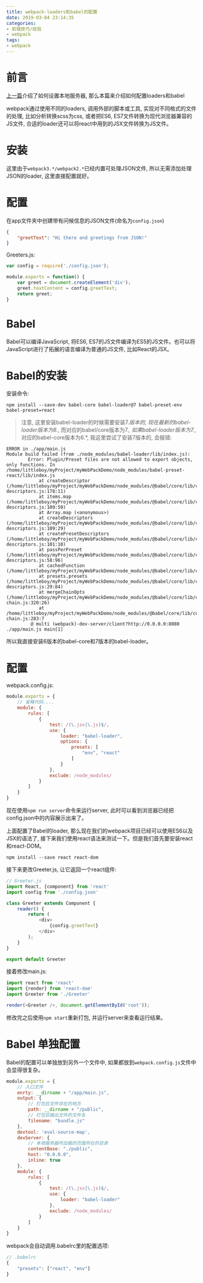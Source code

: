 ```yaml
---
title: webpack-loaders和babel的配置
date: 2019-03-04 23:14:35
categories:
- 前端技巧/经验
- webpack
tags:
- webpack
---
```


# 前言

[上一篇](/js/webpack/webpack-dev-server.html)介绍了如何设置本地服务器, 那么本篇来介绍如何配置loaders和babel

webpack通过使用不同的loaders, 调用外部的脚本或工具, 实现对不同格式的文件的处理, 比如分析转换scss为css, 或者把ES6, ES7文件转换为现代浏览器兼容的JS文件, 合适的loader还可以将react中用到的JSX文件转换为JS文件。
<!--more-->
# 安装

这里由于`webpack3.*/webpack2.*`已经内置可处理JSON文件, 所以无需添加处理JSON的loader, 这里直接配置就好。

# 配置

在app文件夹中创建带有问候信息的JSON文件(命名为`config.json`)
```json
{
    "greetText": "Hi there and greetings from JSON!"
}
```

Greeters.js:

```js
var config = require('./config.json');

module.exports = function() {
    var greet = document.createElement('div');
    greet.textContent = config.greetText;
    return greet;
}
```

# Babel

Babel可以编译JavaScript, 将ES6, ES7的JS文件编译为ES5的JS文件。也可以将JavaScript进行了拓展的语言编译为普通的JS文件, 比如React的JSX。

# Babel的安装

安装命令:

```shell
npm install --save-dev babel-core babel-loader@7 babel-preset-env babel-preset=react
```

> 注意, 这里安装babel-loader的时候需要安装7.*版本的, 现在最新的babel-loader版本为8.*, 而对应的babel/core版本为7.*, 如果babel-loader版本为7.*, 对应的babel-core版本为6.*, 我这里尝试了安装7版本的, 会报错:
```shell
ERROR in ./app/main.js
Module build failed (from ./node_modules/babel-loader/lib/index.js):
        Error: Plugin/Preset files are not allowed to export objects, only functions. In /home/littleboy/myProject/myWebPackDemo/node_modules/babel-preset-react/lib/index.js
            at createDescriptor (/home/littleboy/myProject/myWebPackDemo/node_modules/@babel/core/lib/config/config-descriptors.js:178:11)
            at items.map (/home/littleboy/myProject/myWebPackDemo/node_modules/@babel/core/lib/config/config-descriptors.js:109:50)
            at Array.map (<anonymous>)
            at createDescriptors (/home/littleboy/myProject/myWebPackDemo/node_modules/@babel/core/lib/config/config-descriptors.js:109:29)
            at createPresetDescriptors (/home/littleboy/myProject/myWebPackDemo/node_modules/@babel/core/lib/config/config-descriptors.js:101:10)
            at passPerPreset (/home/littleboy/myProject/myWebPackDemo/node_modules/@babel/core/lib/config/config-descriptors.js:58:96)
            at cachedFunction (/home/littleboy/myProject/myWebPackDemo/node_modules/@babel/core/lib/config/caching.js:33:19)
            at presets.presets (/home/littleboy/myProject/myWebPackDemo/node_modules/@babel/core/lib/config/config-descriptors.js:29:84)
            at mergeChainOpts (/home/littleboy/myProject/myWebPackDemo/node_modules/@babel/core/lib/config/config-chain.js:320:26)
            at /home/littleboy/myProject/myWebPackDemo/node_modules/@babel/core/lib/config/config-chain.js:283:7
         @ multi (webpack)-dev-server/client?http://0.0.0.0:8080 ./app/main.js main[1]
```
所以我直接安装6版本的babel-core和7版本的babel-loader。

# 配置

webpack.config.js:

```js
module.exports = {
    // 省略代码....
    module: {
        rules: [
            {
                test: /(\.jsx|\.js)$/,
                use: {
                    loader: "babel-loader", 
                    options: {
                        presets: [
                            "env", "react"
                        ] 
                    }
                },
                exclude: /node_modules/
            }
        ]
    }
}
```

现在使用`npm run server`命令来运行server, 此时可以看到浏览器已经把config.json中的内容展示出来了。

上面配置了Babel的loader, 那么现在我们的webpack项目已经可以使用ES6以及JSX的语法了, 接下来我们使用react语法来测试一下。但是我们首先要安装react和react-DOM。

```shell
npm install --save react react-dom
```

接下来更改Greeter.js, 让它返回一个react组件:

```js
// Greeter.js
import React, {component} from 'react'
import config from './config.json'

class Greeter extends Component {
    reader() {
        return (
            <div>
                {config.greetText}
            </div>
        );
    }
}

export default Greeter
```

接着修改main.js:

```js
import react from 'react'
import {render} from 'react-dom'
import Greeter from './Greeter'

render(<Greeter />, document.getElementById('root'));
```

修改完之后使用`npm start`重新打包, 并运行server来查看运行结果。


# Babel 单独配置

Babel的配置可以单独放到另外一个文件中, 如果都放到`webpack.config.js`文件中会显得很复杂。

```js
module.exports = {
    // 入口文件
    enrty: __dirname + "/app/main.js",
    output: {
        // 打包后文件存在的地方
        path: __dirname + "/public",
        // 打包后输出文件的文件名
        filename: "bundle.js"
    },
    devtool: 'eval-source-map',
    devServer: {
        // 本地服务器所加载的页面所在的目录
        contentBase: "./public",
        host: "0.0.0.0",
        inline: true
    },
    module: {
        rules: [
            {
                test: /(\.jsx|\.js)$/,
                use: {
                    loader: "babel-loader"
                },
                exclude: /node_modules/
            }
        ]
    }
}
```

webpack会自动调用.babelrc里的配置选项:

```js
// .babelrc
{
    "presets": ["react", "env"]
}
```
